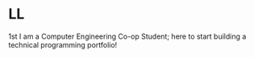 # LL
1st
I am a Computer Engineering Co-op Student; here to start building a technical programming portfolio!
